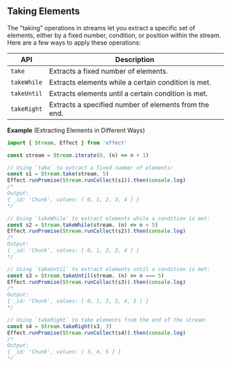 ## Taking Elements

The "taking" operations in streams let you extract a specific set of elements, either by a fixed number, condition, or position within the stream. Here are a few ways to apply these operations:

| API         | Description                                           |
| ----------- | ----------------------------------------------------- |
| `take`      | Extracts a fixed number of elements.                  |
| `takeWhile` | Extracts elements while a certain condition is met.   |
| `takeUntil` | Extracts elements until a certain condition is met.   |
| `takeRight` | Extracts a specified number of elements from the end. |

**Example** (Extracting Elements in Different Ways)

```ts twoslash
import { Stream, Effect } from 'effect'

const stream = Stream.iterate(0, (n) => n + 1)

// Using `take` to extract a fixed number of elements:
const s1 = Stream.take(stream, 5)
Effect.runPromise(Stream.runCollect(s1)).then(console.log)
/*
Output:
{ _id: 'Chunk', values: [ 0, 1, 2, 3, 4 ] }
*/

// Using `takeWhile` to extract elements while a condition is met:
const s2 = Stream.takeWhile(stream, (n) => n < 5)
Effect.runPromise(Stream.runCollect(s2)).then(console.log)
/*
Output:
{ _id: 'Chunk', values: [ 0, 1, 2, 3, 4 ] }
*/

// Using `takeUntil` to extract elements until a condition is met:
const s3 = Stream.takeUntil(stream, (n) => n === 5)
Effect.runPromise(Stream.runCollect(s3)).then(console.log)
/*
Output:
{ _id: 'Chunk', values: [ 0, 1, 2, 3, 4, 5 ] }
*/

// Using `takeRight` to take elements from the end of the stream:
const s4 = Stream.takeRight(s3, 3)
Effect.runPromise(Stream.runCollect(s4)).then(console.log)
/*
Output:
{ _id: 'Chunk', values: [ 3, 4, 5 ] }
*/
```
